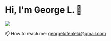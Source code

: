 # Hi, I'm George L. 👋

<div display="flex" align-items="center">
       <a href="https://t.me/GeorgeLofenfeld">
              <img src="https://img.shields.io/badge/Telegram-2CA5E0?style=for-the-badge&logo=telegram&logoColor=white"/>
       </a>
       <p>
              📫 How to reach me: <a href='mailto:georgelofenfeld@gmail.com'>georgelofenfeld@gmail.com</a>
       </p>
</div>
